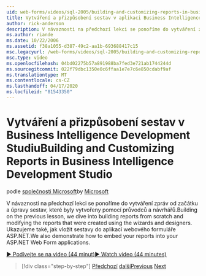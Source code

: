 ```yaml
---
uid: web-forms/videos/sql-2005/building-and-customizing-reports-in-business-intelligence-development-studio
title: Vytváření a přizpůsobení sestav v aplikaci Business Intelligence Development Studio | Dokumenty společnosti Microsoft
author: rick-anderson
description: V návaznosti na předchozí lekci se ponoříme do vytváření zpráv od začátku a úpravy sestav, které byly vytvořeny pomocí průvodců a návrhářů. Jsme...
ms.author: riande
ms.date: 10/22/2006
ms.assetid: f38a1055-d387-49c2-aa1b-693688417c15
msc.legacyurl: /web-forms/videos/sql-2005/building-and-customizing-reports-in-business-intelligence-development-studio
msc.type: video
ms.openlocfilehash: 04bd02275b57a891988ba7fed3e721ab1744244d
ms.sourcegitcommit: 022f79dbc1350e0c6ffaa1e7e7c6e850cdabf9af
ms.translationtype: MT
ms.contentlocale: cs-CZ
ms.lasthandoff: 04/17/2020
ms.locfileid: "81543350"
---
```

# <a name="building-and-customizing-reports-in-business-intelligence-development-studio"></a><span data-ttu-id="46acc-104">Vytváření a přizpůsobení sestav v Business Intelligence Development Studiu</span><span class="sxs-lookup"><span data-stu-id="46acc-104">Building and Customizing Reports in Business Intelligence Development Studio</span></span>

<span data-ttu-id="46acc-105">podle [společnosti Microsoft](https://github.com/microsoft)</span><span class="sxs-lookup"><span data-stu-id="46acc-105">by [Microsoft](https://github.com/microsoft)</span></span>

<span data-ttu-id="46acc-106">V návaznosti na předchozí lekci se ponoříme do vytváření zpráv od začátku a úpravy sestav, které byly vytvořeny pomocí průvodců a návrhářů.</span><span class="sxs-lookup"><span data-stu-id="46acc-106">Building on the previous lesson, we dive into building reports from scratch and modifying the reports that were created using the wizards and designers.</span></span> <span data-ttu-id="46acc-107">Ukazujeme také, jak vložit sestavy do aplikací webového formuláře ASP.NET.</span><span class="sxs-lookup"><span data-stu-id="46acc-107">We also demonstrate how to embed your reports into your ASP.NET Web Form applications.</span></span>

[<span data-ttu-id="46acc-108">&#9654; Podívejte se na video (44 minut)</span><span class="sxs-lookup"><span data-stu-id="46acc-108">&#9654; Watch video (44 minutes)</span></span>](https://channel9.msdn.com/Blogs/ASP-NET-Site-Videos/building-and-customizing-reports-in-business-intelligence-development-studio)

> [!div class="step-by-step"]
> <span data-ttu-id="46acc-109">[Předchozí](getting-started-with-reporting-services.md)
> [další](creating-and-using-stored-procedures.md)</span><span class="sxs-lookup"><span data-stu-id="46acc-109">[Previous](getting-started-with-reporting-services.md)
[Next](creating-and-using-stored-procedures.md)</span></span>
